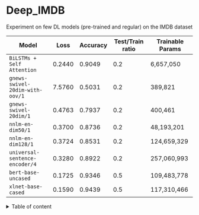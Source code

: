 # Deep_IMDB
Experiment on few DL models (pre-trained and regular) on the IMDB dataset

| Model | Loss | Accuracy | Test/Train ratio | Trainable Params |
| --- | --- | --- | --- | --- |
| `BiLSTMs + Self Attention` | 0.2440 | 0.9049 | 0.2 | 6,657,050 | 
| `gnews-swivel-20dim-with-oov/1` | 7.5760 | 0.5031 | 0.2 | 389,821 |
| `gnews-swivel-20dim/1` | 0.4763 | 0.7937 | 0.2 | 400,461 |
| `nnlm-en-dim50/1` | 0.3700 | 0.8736 | 0.2 | 48,193,201 |
| `nnlm-en-dim128/1` | 0.3724 | 0.8531 | 0.2 | 124,659,329 |
| `universal-sentence-encoder/4` | 0.3280 | 0.8922 |0.2 | 257,060,993 |
| `bert-base-uncased` | 0.1725 | 0.9346 | 0.5 | 109,483,778 |
| `xlnet-base-cased` | 0.1590  | 0.9439 | 0.5 | 117,310,466 |

<details>
<summary>Table of content</summary>

+ Imports and load the data
+ Preprocess
+ Modelling
    + BiLSTMs + Attention (learned embeddings)
    + Pretrained embeddings
    + Fine tunning BERT
    + Fine tunning XLNet
</details>